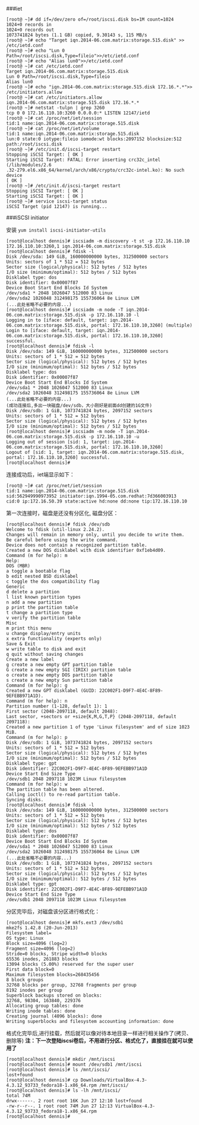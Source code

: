 ###iet

    [root@ ~]# dd if=/dev/zero of=/root/iscsi.disk bs=1M count=1024
    1024+0 records in
    1024+0 records out
    1073741824 bytes (1.1 GB) copied, 9.30143 s, 115 MB/s
    [root@ ~]# echo "Target iqn.2014-06.com.matrix:storage.515.disk" >> /etc/ietd.conf
    [root@ ~]# echo "Lun 0 Path=/root/iscsi.disk,Type=fileio">>/etc/ietd.conf
    [root@ ~]# echo "Alias lun0">>/etc/ietd.conf
    [root@ ~]# cat /etc/ietd.conf
    Target iqn.2014-06.com.matrix:storage.515.disk
    Lun 0 Path=/root/iscsi.disk,Type=fileio
    Alias lun0
    [root@ ~]# echo "iqn.2014-06.com.matrix:storage.515.disk 172.16.*.*">> /etc/initiators.allow
    [root@ ~]# cat /etc/initiators.allow
    iqn.2014-06.com.matrix:storage.515.disk 172.16.*.*
    [root@ ~]# netstat -tulpn | grep 3260
    tcp 0 0 172.16.110.10:3260 0.0.0.0:* LISTEN 12147/ietd
    [root@ ~]# cat /proc/net/iet/session
    tid:1 name:iqn.2014-06.com.matrix:storage.515.disk
    [root@ ~]# cat /proc/net/iet/volume
    tid:1 name:iqn.2014-06.com.matrix:storage.515.disk
    lun:0 state:0 iotype:fileio iomode:wt blocks:2097152 blocksize:512 path:/root/iscsi.disk
    [root@ ~]# /etc/init.d/iscsi-target restart
    Stopping iSCSI Target: [ OK ]
    Starting iSCSI Target: FATAL: Error inserting crc32c_intel (/lib/modules/2.6
    .32-279.el6.x86_64/kernel/arch/x86/crypto/crc32c-intel.ko): No such device
    [ OK ]
    [root@ ~]# /etc/init.d/iscsi-target restart
    Stopping iSCSI Target: [ OK ]
    Starting iSCSI Target: [ OK ]
    [root@ ~]# service iscsi-target status
    iSCSI Target (pid 12147) is running...

###iSCSI initiator

安装 `yum install iscsi-initiator-utils`

    [root@localhost dennis]# iscsiadm -m discovery -t st -p 172.16.110.10
    172.16.110.10:3260,1 iqn.2014-06.com.matrix:storage.515.disk
    [root@localhost dennis]# fdisk -l
    Disk /dev/sda: 149 GiB, 160000000000 bytes, 312500000 sectors
    Units: sectors of 1 * 512 = 512 bytes
    Sector size (logical/physical): 512 bytes / 512 bytes
    I/O size (minimum/optimal): 512 bytes / 512 bytes
    Disklabel type: dos
    Disk identifier: 0x00007f87
    Device Boot Start End Blocks Id System
    /dev/sda1 * 2048 1026047 512000 83 Linux
    /dev/sda2 1026048 312498175 155736064 8e Linux LVM
    (...此处省略不必要的内容...)
    [root@localhost dennis]# iscsiadm -m node -T iqn.2014-06.com.matrix:storage.515.disk -p 172.16.110.10 -l
    Logging in to [iface: default, target: iqn.2014-06.com.matrix:storage.515.disk, portal: 172.16.110.10,3260] (multiple)
    Login to [iface: default, target: iqn.2014-06.com.matrix:storage.515.disk, portal: 172.16.110.10,3260] successful.
    [root@localhost dennis]# fdisk -l
    Disk /dev/sda: 149 GiB, 160000000000 bytes, 312500000 sectors
    Units: sectors of 1 * 512 = 512 bytes
    Sector size (logical/physical): 512 bytes / 512 bytes
    I/O size (minimum/optimal): 512 bytes / 512 bytes
    Disklabel type: dos
    Disk identifier: 0x00007f87
    Device Boot Start End Blocks Id System
    /dev/sda1 * 2048 1026047 512000 83 Linux
    /dev/sda2 1026048 312498175 155736064 8e Linux LVM
    (...此处省略不必要的内容...)
    (成功连接后,多出一块磁盘/dev/sdb，大小刚好是前面dd创建的1G文件)
    Disk /dev/sdb: 1 GiB, 1073741824 bytes, 2097152 sectors
    Units: sectors of 1 * 512 = 512 bytes
    Sector size (logical/physical): 512 bytes / 512 bytes
    I/O size (minimum/optimal): 512 bytes / 512 bytes
    [root@localhost dennis]# iscsiadm -m node -T iqn.2014-06.com.matrix:storage.515.disk -p 172.16.110.10 -u
    Logging out of session [sid: 1, target: iqn.2014-06.com.matrix:storage.515.disk, portal: 172.16.110.10,3260]
    Logout of [sid: 1, target: iqn.2014-06.com.matrix:storage.515.disk, portal: 172.16.110.10,3260] successful.
    [root@localhost dennis]# 

连接成功后，iet端显示如下：

    [root@ ~]# cat /proc/net/iet/session
    tid:1 name:iqn.2014-06.com.matrix:storage.515.disk
    sid:562949990973952 initiator:iqn.1994-05.com.redhat:7d366003913
    cid:0 ip:172.16.50.39 state:active hd:none dd:none tip:172.16.110.10

第一次连接时，磁盘是还没有分区化, 磁盘分区：

    [root@localhost dennis]# fdisk /dev/sdb
    Welcome to fdisk (util-linux 2.24.2).
    Changes will remain in memory only, until you decide to write them.
    Be careful before using the write command.
    Device does not contain a recognized partition table.
    Created a new DOS disklabel with disk identifier 0xf1eb4d09.
    Command (m for help): m
    Help:
    DOS (MBR)
    a toggle a bootable flag
    b edit nested BSD disklabel
    c toggle the dos compatibility flag
    Generic
    d delete a partition
    l list known partition types
    n add a new partition
    p print the partition table
    t change a partition type
    v verify the partition table
    Misc
    m print this menu
    u change display/entry units
    x extra functionality (experts only)
    Save & Exit
    w write table to disk and exit
    q quit without saving changes
    Create a new label
    g create a new empty GPT partition table
    G create a new empty SGI (IRIX) partition table
    o create a new empty DOS partition table
    s create a new empty Sun partition table
    Command (m for help): g
    Created a new GPT disklabel (GUID: 22C002F1-D9F7-4E4C-8F89-9EFEBB971A1D).
    Command (m for help): n
    Partition number (1-128, default 1): 1
    First sector (2048-2097118, default 2048):
    Last sector, +sectors or +size{K,M,G,T,P} (2048-2097118, default 2097118):
    Created a new partition 1 of type 'Linux filesystem' and of size 1023 MiB.
    Command (m for help): p
    Disk /dev/sdb: 1 GiB, 1073741824 bytes, 2097152 sectors
    Units: sectors of 1 * 512 = 512 bytes
    Sector size (logical/physical): 512 bytes / 512 bytes
    I/O size (minimum/optimal): 512 bytes / 512 bytes
    Disklabel type: gpt
    Disk identifier: 22C002F1-D9F7-4E4C-8F89-9EFEBB971A1D
    Device Start End Size Type
    /dev/sdb1 2048 2097118 1023M Linux filesystem
    Command (m for help): w
    The partition table has been altered.
    Calling ioctl() to re-read partition table.
    Syncing disks.
    [root@localhost dennis]# fdisk -l
    Disk /dev/sda: 149 GiB, 160000000000 bytes, 312500000 sectors
    Units: sectors of 1 * 512 = 512 bytes
    Sector size (logical/physical): 512 bytes / 512 bytes
    I/O size (minimum/optimal): 512 bytes / 512 bytes
    Disklabel type: dos
    Disk identifier: 0x00007f87
    Device Boot Start End Blocks Id System
    /dev/sda1 * 2048 1026047 512000 83 Linux
    /dev/sda2 1026048 312498175 155736064 8e Linux LVM
    (...此处省略不必要的内容...)
    Disk /dev/sdb: 1 GiB, 1073741824 bytes, 2097152 sectors
    Units: sectors of 1 * 512 = 512 bytes
    Sector size (logical/physical): 512 bytes / 512 bytes
    I/O size (minimum/optimal): 512 bytes / 512 bytes
    Disklabel type: gpt
    Disk identifier: 22C002F1-D9F7-4E4C-8F89-9EFEBB971A1D
    Device Start End Size Type
    /dev/sdb1 2048 2097118 1023M Linux filesystem

分区完毕后，对磁盘该分区进行格式化：

    [root@localhost dennis]# mkfs.ext3 /dev/sdb1
    mke2fs 1.42.8 (20-Jun-2013)
    Filesystem label=
    OS type: Linux
    Block size=4096 (log=2)
    Fragment size=4096 (log=2)
    Stride=0 blocks, Stripe width=0 blocks
    65536 inodes, 261883 blocks
    13094 blocks (5.00%) reserved for the super user
    First data block=0
    Maximum filesystem blocks=268435456
    8 block groups
    32768 blocks per group, 32768 fragments per group
    8192 inodes per group
    Superblock backups stored on blocks:
    32768, 98304, 163840, 229376
    Allocating group tables: done
    Writing inode tables: done
    Creating journal (4096 blocks): done
    Writing superblocks and filesystem accounting information: done

格式化完毕后,进行挂载，然后就可以像对待本地目录一样进行相关操作了(拷贝、删除等) 
**注：下一次登陆iscsi卷后，不用进行分区、格式化了，直接挂在就可以使用了**

    [root@localhost dennis]# mkdir /mnt/iscsi
    [root@localhost dennis]# mount /dev/sdb1 /mnt/iscsi
    [root@localhost dennis]# ls /mnt/iscsi/
    lost+found
    [root@localhost dennis]# cp Downloads/VirtualBox-4.3-4.3.12_93733_fedora18-1.x86_64.rpm /mnt/iscsi/
    [root@localhost dennis]# ls -lh /mnt/iscsi/
    total 74M
    drwx------. 2 root root 16K Jun 27 12:10 lost+found
    -rw-r--r--. 1 root root 74M Jun 27 12:13 VirtualBox-4.3-4.3.12_93733_fedora18-1.x86_64.rpm
    [root@localhost dennis]# 
